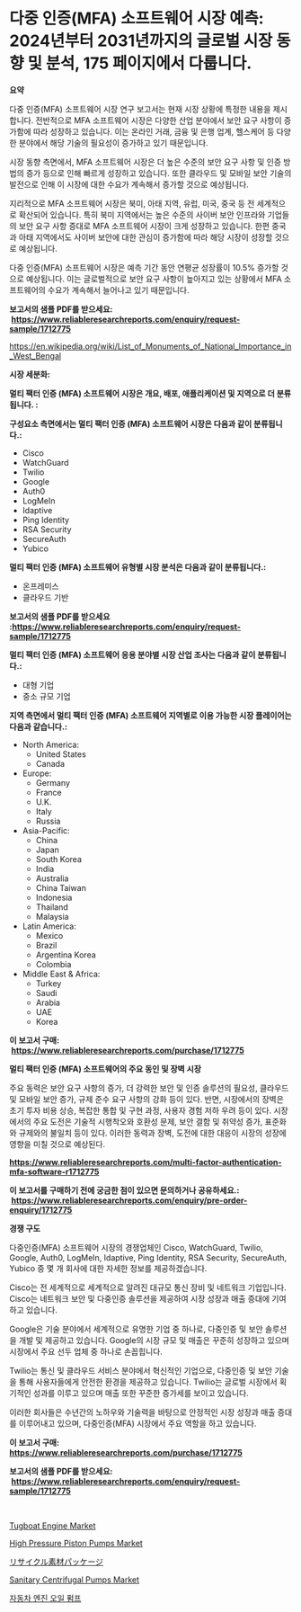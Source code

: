 <p><h1>다중 인증(MFA) 소프트웨어 시장 예측: 2024년부터 2031년까지의 글로벌 시장 동향 및 분석, 175 페이지에서 다룹니다.</h1></p><p><strong>요약</strong></p>
<p><p>다중 인증(MFA) 소프트웨어 시장 연구 보고서는 현재 시장 상황에 특정한 내용을 제시합니다. 전반적으로 MFA 소프트웨어 시장은 다양한 산업 분야에서 보안 요구 사항이 증가함에 따라 성장하고 있습니다. 이는 온라인 거래, 금융 및 은행 업계, 헬스케어 등 다양한 분야에서 해당 기술의 필요성이 증가하고 있기 때문입니다.</p><p>시장 동향 측면에서, MFA 소프트웨어 시장은 더 높은 수준의 보안 요구 사항 및 인증 방법의 증가 등으로 인해 빠르게 성장하고 있습니다. 또한 클라우드 및 모바일 보안 기술의 발전으로 인해 이 시장에 대한 수요가 계속해서 증가할 것으로 예상됩니다.</p><p>지리적으로 MFA 소프트웨어 시장은 북미, 아태 지역, 유럽, 미국, 중국 등 전 세계적으로 확산되어 있습니다. 특히 북미 지역에서는 높은 수준의 사이버 보안 인프라와 기업들의 보안 요구 사항 증대로 MFA 소프트웨어 시장이 크게 성장하고 있습니다. 한편 중국과 아태 지역에서도 사이버 보안에 대한 관심이 증가함에 따라 해당 시장이 성장할 것으로 예상됩니다.</p><p>다중 인증(MFA) 소프트웨어 시장은 예측 기간 동안 연평균 성장률이 10.5% 증가할 것으로 예상됩니다. 이는 글로벌적으로 보안 요구 사항이 높아지고 있는 상황에서 MFA 소프트웨어의 수요가 계속해서 늘어나고 있기 때문입니다.</p></p>
<p><strong>보고서의 샘플 PDF를 받으세요: &nbsp;<a href="https://www.reliableresearchreports.com/enquiry/request-sample/1712775">https://www.reliableresearchreports.com/enquiry/request-sample/1712775</a></strong></p>
<p><a href="https://en.wikipedia.org/wiki/List_of_Monuments_of_National_Importance_in_West_Bengal">https://en.wikipedia.org/wiki/List_of_Monuments_of_National_Importance_in_West_Bengal</a></p>
<p><strong>시장 세분화:</strong></p>
<p><strong> 멀티 팩터 인증 (MFA) 소프트웨어 시장은 개요, 배포, 애플리케이션 및 지역으로 더 분류됩니다. :</strong></p>
<p><strong>구성요소 측면에서는 멀티 팩터 인증 (MFA) 소프트웨어 시장은 다음과 같이 분류됩니다.:</strong></p>
<p><ul><li>Cisco</li><li>WatchGuard</li><li>Twilio</li><li>Google</li><li>Auth0</li><li>LogMeIn</li><li>Idaptive</li><li>Ping Identity</li><li>RSA Security</li><li>SecureAuth</li><li>Yubico</li></ul></p>
<p><strong> 멀티 팩터 인증 (MFA) 소프트웨어 유형별 시장 분석은 다음과 같이 분류됩니다.:</strong></p>
<p><ul><li>온프레미스</li><li>클라우드 기반</li></ul></p>
<p><strong>보고서의 샘플 PDF를 받으세요 :<a href="https://www.reliableresearchreports.com/enquiry/request-sample/1712775">https://www.reliableresearchreports.com/enquiry/request-sample/1712775</a></strong></p>
<p><strong> 멀티 팩터 인증 (MFA) 소프트웨어 응용 분야별 시장 산업 조사는 다음과 같이 분류됩니다.:</strong></p>
<p><ul><li>대형 기업</li><li>중소 규모 기업</li></ul></p>
<p><strong>지역 측면에서 멀티 팩터 인증 (MFA) 소프트웨어 지역별로 이용 가능한 시장 플레이어는 다음과 같습니다.:</strong></p>
<p><ul>
    <li>
        North America:
        <ul>
            <li>United States</li>
            <li>Canada</li>
        </ul>
    </li>
    <li>
        Europe:
        <ul>
            <li>Germany</li>
            <li>France</li>
            <li>U.K.</li>
            <li>Italy</li>
            <li>Russia</li>
        </ul>
    </li>
    <li>
        Asia-Pacific:
        <ul>
            <li>China</li>
            <li>Japan</li>
            <li>South Korea</li>
            <li>India</li>
            <li>Australia</li>
            <li>China Taiwan</li>
            <li>Indonesia</li>
            <li>Thailand</li>
            <li>Malaysia</li>
        </ul>
    </li>
    <li>
        Latin America:
        <ul>
            <li>Mexico</li>
            <li>Brazil</li>
            <li>Argentina Korea</li>
            <li>Colombia</li>
        </ul>
    </li>
    <li>
        Middle East & Africa:
        <ul>
            <li>Turkey</li>
            <li>Saudi</li>
            <li>Arabia</li>
            <li>UAE</li>
            <li>Korea</li>
        </ul>
    </li>
    </ul></p>
<p><strong>이 보고서 구매: &nbsp;<a href="https://www.reliableresearchreports.com/purchase/1712775">https://www.reliableresearchreports.com/purchase/1712775</a></strong></p>
<p><strong>멀티 팩터 인증 (MFA) 소프트웨어의 주요 동인 및 장벽 시장</strong></p>
<p><p>주요 동력은 보안 요구 사항의 증가, 더 강력한 보안 및 인증 솔루션의 필요성, 클라우드 및 모바일 보안 증가, 규제 준수 요구 사항의 강화 등이 있다. 반면, 시장에서의 장벽은 초기 투자 비용 상승, 복잡한 통합 및 구현 과정, 사용자 경험 저하 우려 등이 있다. 시장에서의 주요 도전은 기술적 시행착오와 호환성 문제, 보안 결함 및 취약성 증가, 표준화와 규제와의 불일치 등이 있다. 이러한 동력과 장벽, 도전에 대한 대응이 시장의 성장에 영향을 미칠 것으로 예상된다.</p></p>
<p><strong><a href="https://www.reliableresearchreports.com/multi-factor-authentication-mfa-software-r1712775">https://www.reliableresearchreports.com/multi-factor-authentication-mfa-software-r1712775</a></strong></p>
<p><strong>이 보고서를 구매하기 전에 궁금한 점이 있으면 문의하거나 공유하세요.: &nbsp;<a href="https://www.reliableresearchreports.com/enquiry/pre-order-enquiry/1712775">https://www.reliableresearchreports.com/enquiry/pre-order-enquiry/1712775</a></strong></p>
<p><strong>경쟁 구도</strong></p>
<p><p>다중인증(MFA) 소프트웨어 시장의 경쟁업체인 Cisco, WatchGuard, Twilio, Google, Auth0, LogMeIn, Idaptive, Ping Identity, RSA Security, SecureAuth, Yubico 중 몇 개 회사에 대한 자세한 정보를 제공하겠습니다.</p><p>Cisco는 전 세계적으로 세계적으로 알려진 대규모 통신 장비 및 네트워크 기업입니다. Cisco는 네트워크 보안 및 다중인증 솔루션을 제공하여 시장 성장과 매출 증대에 기여하고 있습니다.</p><p>Google은 기술 분야에서 세계적으로 유명한 기업 중 하나로, 다중인증 및 보안 솔루션을 개발 및 제공하고 있습니다. Google의 시장 규모 및 매출은 꾸준히 성장하고 있으며 시장에서 주요 선두 업체 중 하나로 손꼽힙니다.</p><p>Twilio는 통신 및 클라우드 서비스 분야에서 혁신적인 기업으로, 다중인증 및 보안 기술을 통해 사용자들에게 안전한 환경을 제공하고 있습니다. Twilio는 글로벌 시장에서 획기적인 성과를 이루고 있으며 매출 또한 꾸준한 증가세를 보이고 있습니다.</p><p>이러한 회사들은 수년간의 노하우와 기술력을 바탕으로 안정적인 시장 성장과 매출 증대를 이루어내고 있으며, 다중인증(MFA) 시장에서 주요 역할을 하고 있습니다.</p></p>
<p><strong>이 보고서 구매: &nbsp; <a href="https://www.reliableresearchreports.com/purchase/1712775">https://www.reliableresearchreports.com/purchase/1712775</a></strong></p>
<p><strong>보고서의 샘플 PDF를 받으세요: &nbsp;<a href="https://www.reliableresearchreports.com/enquiry/request-sample/1712775">https://www.reliableresearchreports.com/enquiry/request-sample/1712775</a></strong><strong></strong></p>
<p>&nbsp;</p>
<p><p><a href="https://github.com/timeliteaut/Market-Research-Report-List-3/blob/main/tugboat-engine-market.md">Tugboat Engine Market</a></p><p><a href="https://github.com/bobicer/Market-Research-Report-List-4/blob/main/high-pressure-piston-pumps-market.md">High Pressure Piston Pumps Market</a></p><p><a href="https://github.com/KaliMetz2023/Market-Research-Report-List-1/blob/main/5455780156983.md">リサイクル素材パッケージ</a></p><p><a href="https://issuu.com/reportprime-2/docs/sanitary-centrifugal-pumps-market-size-2030.pptx">Sanitary Centrifugal Pumps Market</a></p><p><a href="https://medium.com/@cierrahayes645/%EC%9E%90%EB%8F%99%EC%B0%A8-%EC%97%94%EC%A7%84-%EC%98%A4%EC%9D%BC-%ED%8E%8C%ED%94%84-%EC%8B%9C%EC%9E%A5-%EA%B8%80%EB%A1%9C%EB%B2%8C-%EB%B0%8F-%EC%A7%80%EC%97%AD-%EB%B6%84%EC%84%9D-%EC%A7%80%EC%97%AD-%EA%B5%AD%EA%B0%80-%EC%88%98%EC%A4%80-%EB%B6%84%EC%84%9D-%EB%B0%8F-%EA%B2%BD%EC%9F%81-%ED%92%8D%EA%B2%BD%EC%97%90-%EC%B4%88%EC%A0%90%EC%9D%84-%EB%A7%9E%EC%B6%A4-713a317ca0f5">자동차 엔진 오일 펌프</a></p></p>